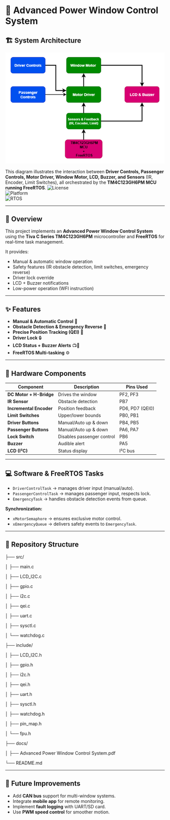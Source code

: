 # 🚗 Advanced Power Window Control System  

## 🏗️ System Architecture  

<p align="center">
  <img src="docs/Screenshot 2025-09-29 172308.png" alt="System Architecture" width="700"/>
</p>

This diagram illustrates the interaction between **Driver Controls, Passenger Controls, Motor Driver, Window Motor, LCD, Buzzer, and Sensors** (IR, Encoder, Limit Switches), all orchestrated by the **TM4C123GH6PM MCU running FreeRTOS**.
![License](https://img.shields.io/badge/License-MIT-blue.svg)  
![Platform](https://img.shields.io/badge/Platform-TM4C123GH6PM-green.svg)  
![RTOS](https://img.shields.io/badge/RTOS-FreeRTOS-orange.svg)  

---

## 📖 Overview  
This project implements an **Advanced Power Window Control System** using the **Tiva C Series TM4C123GH6PM** microcontroller and **FreeRTOS** for real-time task management.  

It provides:  
- Manual & automatic window operation  
- Safety features (IR obstacle detection, limit switches, emergency reverse)  
- Driver lock override  
- LCD + Buzzer notifications  
- Low-power operation (WFI instruction)  

---

## ✨ Features  

- **Manual & Automatic Control** 🚦  
- **Obstacle Detection & Emergency Reverse** 🛑  
- **Precise Position Tracking (QEI)** 📏  
- **Driver Lock** 🔒  
- **LCD Status + Buzzer Alerts** 📺🔔  
- **FreeRTOS Multi-tasking** ⚙️  

---  

## 🔧 Hardware Components  

| Component                | Description                           | Pins Used         |
|---------------------------|---------------------------------------|------------------|
| **DC Motor + H-Bridge**  | Drives the window                     | PF2, PF3         |
| **IR Sensor**            | Obstacle detection                    | PB7              |
| **Incremental Encoder**  | Position feedback                     | PD6, PD7 (QEI0)  |
| **Limit Switches**       | Upper/lower bounds                    | PB0, PB1         |
| **Driver Buttons**       | Manual/Auto up & down                 | PB4, PB5         |
| **Passenger Buttons**    | Manual/Auto up & down                 | PA6, PA7         |
| **Lock Switch**          | Disables passenger control            | PB6              |
| **Buzzer**               | Audible alert                         | PA5              |
| **LCD (I²C)**            | Status display                        | I²C bus          |

---

## 💻 Software & FreeRTOS Tasks  

- `DriverControlTask` → manages driver input (manual/auto).  
- `PassengerControlTask` → manages passenger input, respects lock.  
- `EmergencyTask` → handles obstacle detection events from queue.  

**Synchronization:**  
- `xMotorSemaphore` → ensures exclusive motor control.  
- `xEmergencyQueue` → delivers safety events to `EmergencyTask`.  

---

## 📂 Repository Structure  

├── src/

│ ├── main.c

│ ├── LCD_I2C.c

│ ├── gpio.c

│ ├── i2c.c

│ ├── qei.c

│ ├── uart.c

│ ├── sysctl.c

│ └── watchdog.c


├── include/

│ ├── LCD_I2C.h

│ ├── gpio.h

│ ├── i2c.h

│ ├── qei.h

│ ├── uart.h

│ ├── sysctl.h

│ ├── watchdog.h

│ ├── pin_map.h

│ └── fpu.h


├── docs/

│ ├── Advanced Power Window Control System.pdf



└── README.md


---

## 🔮 Future Improvements  

- Add **CAN bus** support for multi-window systems.  
- Integrate **mobile app** for remote monitoring.  
- Implement **fault logging** with UART/SD card.  
- Use **PWM speed control** for smoother motion.  
